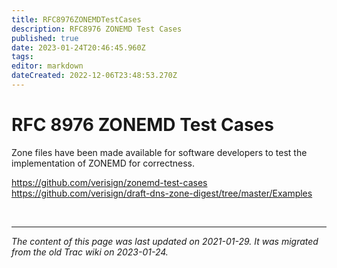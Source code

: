 ```yaml
---
title: RFC8976ZONEMDTestCases
description: RFC8976 ZONEMD Test Cases
published: true
date: 2023-01-24T20:46:45.960Z
tags: 
editor: markdown
dateCreated: 2022-12-06T23:48:53.270Z
---
```


# RFC 8976 ZONEMD Test Cases

Zone files have been made available for software developers to test the implementation of ZONEMD for correctness.

 https://github.com/verisign/zonemd-test-cases
 https://github.com/verisign/draft-dns-zone-digest/tree/master/Examples 
 
 &nbsp;
&nbsp;
&nbsp;

---

*The content of this page was last updated on 2021-01-29. It was migrated from the old Trac wiki on 2023-01-24.*
